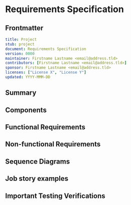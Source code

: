# Requirements Specification
[requirements]: #requirements

## Frontmatter
[frontmatter]: #frontmatter
```yaml
title: Project
stub: project
document: Requirements Specification
version: 0000
maintainer: Firstname Lastname <email@address.tld>
contributors: [Firstname Lastname <email@address.tld>]
sponsor: Firstname Lastname <email@address.tld>
licenses: ["License X", "License Y"]
updated: YYYY-MMM-DD
```

<!--
A Requirements Specification informs stakeholders and external parties about the code
and infrastructure; "what it does and why it does it".

The language in which this document is framed shall be the language of the intended
user of the product (NOT the user of the spec to design the product, but the
business language of the end user). This is important in that in some cases, that
end user is themselves a developer, so some technical language is expected but NO
language committing the implementer to one or another design with which to meet
these requirements.

Guidelines for Requirements:
----------------------------
- Requirements shall be formal
- Requirements shall be stated in natural language
- Requirements shall not include or presume any details of any implementation
- Requirements shall be implementable
- Requirements shall be testable
- Requirements shall be discrete (defining a single, atomic thing that the desired application is to do)
- Requirements shall be uniquely identified
- Requirements shall be subject to formal change control
-->

## Summary
[summary]: #summary
<!--
Short summary of this document.
-->

## Components
[components]: #components
<!--
Please describe the logical components of the system.  the data and what things mean.
It models database schemas, data structure, etc. at the logical level,
and physical database schemas and message schemas at the physical level.
-->

## Functional Requirements
[functionalrequirements]: #functionalrequirements
<!--
This is the section where functional requirements must be described in Outline form.
-->

## Non-functional Requirements
[nonfunctionalrequirements]: #nonfunctionalrequirements
<!--
- Performance requirements (speeds etc.)
- Capacity or Volume requirements (how many X can be handled)
- Security requirements
- resistance to misuse requirements
-  etc.
-->

## Sequence Diagrams
[sequences]: #sequences

<!--
Where applicable, sequence diagrams should be used to explain the complexity of the business
logic that the solution seeks to resolve. They should be images and stored in this
-->

## Job story examples
[jobstories]: #jobstories

<!--
Where applicable, write from the perspective of the person who will be using
the software, for example using the "Job story" format:

When ＿＿＿ , I want to ＿＿＿, so I can ＿＿＿.
-->

## Important Testing Verifications
[testing]: #testing

<!--
In many cases, spec-compliant implementations will do well to have a list of
important tests that should be run (unit, integration, e2e, smoke, etc.) This is
where such tests should be clearly explained and required - if necessary.
-->
